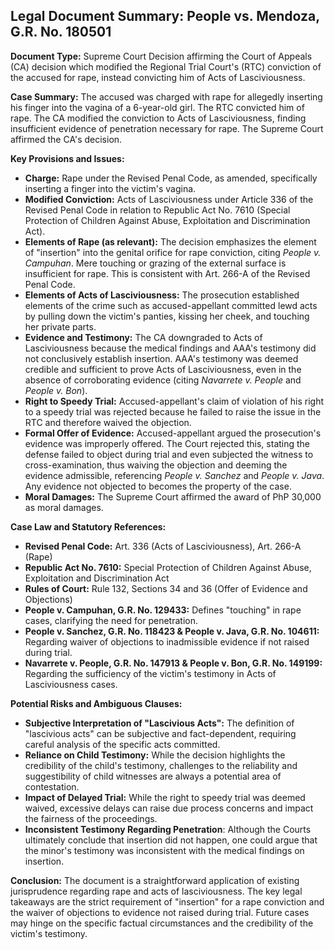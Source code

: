 ## Legal Document Summary: People vs. Mendoza, G.R. No. 180501

**Document Type:** Supreme Court Decision affirming the Court of Appeals (CA) decision which modified the Regional Trial Court's (RTC) conviction of the accused for rape, instead convicting him of Acts of Lasciviousness.

**Case Summary:** The accused was charged with rape for allegedly inserting his finger into the vagina of a 6-year-old girl. The RTC convicted him of rape. The CA modified the conviction to Acts of Lasciviousness, finding insufficient evidence of penetration necessary for rape. The Supreme Court affirmed the CA's decision.

**Key Provisions and Issues:**

*   **Charge:** Rape under the Revised Penal Code, as amended, specifically inserting a finger into the victim's vagina.
*   **Modified Conviction:** Acts of Lasciviousness under Article 336 of the Revised Penal Code in relation to Republic Act No. 7610 (Special Protection of Children Against Abuse, Exploitation and Discrimination Act).
*   **Elements of Rape (as relevant):**  The decision emphasizes the element of "insertion" into the genital orifice for rape conviction, citing *People v. Campuhan*. Mere touching or grazing of the external surface is insufficient for rape.  This is consistent with Art. 266-A of the Revised Penal Code.
*   **Elements of Acts of Lasciviousness:**  The prosecution established elements of the crime such as accused-appellant committed lewd acts by pulling down the victim's panties, kissing her cheek, and touching her private parts.
*   **Evidence and Testimony:** The CA downgraded to Acts of Lasciviousness because the medical findings and AAA's testimony did not conclusively establish insertion. AAA's testimony was deemed credible and sufficient to prove Acts of Lasciviousness, even in the absence of corroborating evidence (citing *Navarrete v. People* and *People v. Bon*).
*   **Right to Speedy Trial:** Accused-appellant's claim of violation of his right to a speedy trial was rejected because he failed to raise the issue in the RTC and therefore waived the objection.
*   **Formal Offer of Evidence:** Accused-appellant argued the prosecution's evidence was improperly offered. The Court rejected this, stating the defense failed to object during trial and even subjected the witness to cross-examination, thus waiving the objection and deeming the evidence admissible, referencing *People v. Sanchez* and *People v. Java*.  Any evidence not objected to becomes the property of the case.
*   **Moral Damages:** The Supreme Court affirmed the award of PhP 30,000 as moral damages.

**Case Law and Statutory References:**

*   **Revised Penal Code:** Art. 336 (Acts of Lasciviousness), Art. 266-A (Rape)
*   **Republic Act No. 7610:** Special Protection of Children Against Abuse, Exploitation and Discrimination Act
*   **Rules of Court:** Rule 132, Sections 34 and 36 (Offer of Evidence and Objections)
*   **People v. Campuhan, G.R. No. 129433:** Defines "touching" in rape cases, clarifying the need for penetration.
*   **People v. Sanchez, G.R. No. 118423 & People v. Java, G.R. No. 104611:** Regarding waiver of objections to inadmissible evidence if not raised during trial.
*   **Navarrete v. People, G.R. No. 147913 & People v. Bon, G.R. No. 149199:** Regarding the sufficiency of the victim's testimony in Acts of Lasciviousness cases.

**Potential Risks and Ambiguous Clauses:**

*   **Subjective Interpretation of "Lascivious Acts":** The definition of "lascivious acts" can be subjective and fact-dependent, requiring careful analysis of the specific acts committed.
*   **Reliance on Child Testimony:** While the decision highlights the credibility of the child's testimony, challenges to the reliability and suggestibility of child witnesses are always a potential area of contestation.
*   **Impact of Delayed Trial:** While the right to speedy trial was deemed waived, excessive delays can raise due process concerns and impact the fairness of the proceedings.
*   **Inconsistent Testimony Regarding Penetration**: Although the Courts ultimately conclude that insertion did not happen, one could argue that the minor's testimony was inconsistent with the medical findings on insertion.

**Conclusion:** The document is a straightforward application of existing jurisprudence regarding rape and acts of lasciviousness. The key legal takeaways are the strict requirement of "insertion" for a rape conviction and the waiver of objections to evidence not raised during trial. Future cases may hinge on the specific factual circumstances and the credibility of the victim's testimony.

